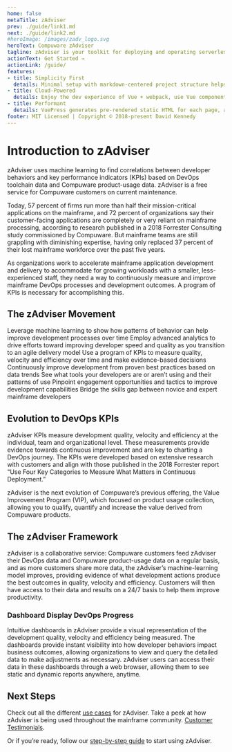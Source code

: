 ```yaml
---
home: false
metaTitle: zAdviser
prev: ./guide/link1.md
next: ./guide/link2.md
#heroImage: /images/zadv_logo.svg
heroText: Compuware zAdviser
tagline: zAdviser is your toolkit for deploying and operating serverless Mainframe analytics architecture. Focus on the KPIs that count.
actionText: Get Started →
actionLink: /guide/
features:
- title: Simplicity First
  details: Minimal setup with markdown-centered project structure helps you focus on writing.
- title: Cloud-Powered
  details: Enjoy the dev experience of Vue + webpack, use Vue components in markdown, and develop custom themes with Vue.
- title: Performant
  details: VuePress generates pre-rendered static HTML for each page, and runs as an SPA once a page is loaded.
footer: MIT Licensed | Copyright © 2018-present David Kennedy
---
```


# Introduction to zAdviser

zAdviser uses machine learning to find correlations between developer behaviors and key performance indicators (KPIs) based on DevOps toolchain data and Compuware product-usage data. zAdviser is a free service for Compuware customers on current maintenance.

Today, 57 percent of firms run more than half their mission-critical applications on the mainframe, and 72 percent of organizations say their customer-facing applications are completely or very reliant on mainframe processing, according to research published in a 2018 Forrester Consulting study commissioned by Compuware. But mainframe teams are still grappling with diminishing expertise, having only replaced 37 percent of their lost mainframe workforce over the past five years.

As organizations work to accelerate mainframe application development and delivery to accommodate for growing workloads with a smaller, less-experienced staff, they need a way to continuously measure and improve mainframe DevOps processes and development outcomes. A program of KPIs is necessary for accomplishing this.                       

## The zAdviser Movement

Leverage machine learning to show how patterns of behavior can help improve development processes over time
Employ advanced analytics to drive efforts toward improving developer speed and quality as you transition to an agile delivery model
Use a program of KPIs to measure quality, velocity and efficiency over time and make evidence-based decisions
Continuously improve development from proven best practices based on data trends
See what tools your developers are or aren’t using and their patterns of use
Pinpoint engagement opportunities and tactics to improve development capabilities
Bridge the skills gap between novice and expert mainframe developers

## Evolution to DevOps KPIs

zAdviser KPIs measure development quality, velocity and efficiency at the individual, team and organizational level. These measurements provide evidence towards continuous improvement and are key to charting a DevOps journey. The KPIs were developed based on extensive research with customers and align with those published in the 2018 Forrester report “Use Four Key Categories to Measure What Matters in Continuous Deployment.”

zAdviser is the next evolution of Compuware’s previous offering, the Value Improvement Program (VIP), which focused on product usage collection, allowing you to qualify, quantify and increase the value derived from Compuware products.

## The zAdviser Framework

zAdviser is a collaborative service: Compuware customers feed zAdviser their DevOps data and Compuware product-usage data on a regular basis, and as more customers share more data, the zAdviser’s machine-learning model improves, providing evidence of what development actions produce the best outcomes in quality, velocity and efficiency. Customers will then have access to their data and results on a 24/7 basis to help them improve productivity.

### Dashboard Display DevOps Progress

Intuitive dashboards in zAdviser provide a visual representation of the development quality, velocity and efficiency being measured. The dashboards provide instant visibility into how developer behaviors impact business outcomes, allowing organizations to view and query the detailed data to make adjustments as necessary. zAdviser users can access their data in these dashboards through a web browser, allowing them to see static and dynamic reports anywhere, anytime.

## Next Steps

Check out all the different [use cases](https://resources.compuware.com/hubfs/Collateral/Fact_Sheets/zAdviser/31962_zAdviser.pdf) for zAdviser. Take a peek at how zAdviser is being used throughout the mainframe community. [Customer Testimonials](https://www.youtube.com/watch?v=0Bpv_WlFLa0).

Or if you’re ready, follow our [step-by-step guide](./quick-start) to start using zAdviser.
